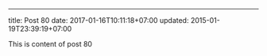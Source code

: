 ---
title: Post 80
date: 2017-01-16T10:11:18+07:00
updated: 2015-01-19T23:39:19+07:00

This is content of post 80